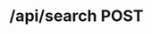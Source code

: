 #  /api/search POST

<api-endpoint openapi-path="../../specifications/swagger.json" method="POST" endpoint="/api/search"/>